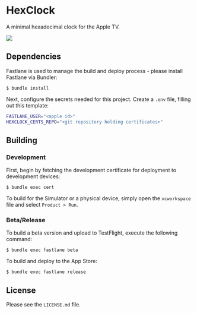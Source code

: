 # HexClock

A minimal hexadecimal clock for the Apple TV.

![](https://github.com/cfdrake/hexclock/raw/master/Screenshot.png)

## Dependencies

Fastlane is used to manage the build and deploy process - please install Fastlane via Bundler:

```
$ bundle install
```

Next, configure the secrets needed for this project. Create a `.env` file, filling out this template:

```bash
FASTLANE_USER="<apple id>"
HEXCLOCK_CERTS_REPO="<git repository holding certificates>"
```

## Building

### Development

First, begin by fetching the development certificate for deployment to development devices:

```
$ bundle exec cert
```

To build for the Simulator or a physical device, simply open the `xcworkspace` file and select `Product > Run`.

### Beta/Release

To build a beta version and upload to TestFlight, execute the following command:

```
$ bundle exec fastlane beta
```

To build and deploy to the App Store:

```
$ bundle exec fastlane release
```

## License

Please see the `LICENSE.md` file.

